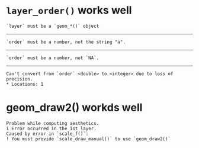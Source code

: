 # `layer_order()` works well

    `layer` must be a `geom_*()` object

---

    `order` must be a number, not the string "a".

---

    `order` must be a number, not `NA`.

---

    Can't convert from `order` <double> to <integer> due to loss of precision.
    * Locations: 1

# geom_draw2() workds well

    Problem while computing aesthetics.
    i Error occurred in the 1st layer.
    Caused by error in `scale_f()`:
    ! You must provide `scale_draw_manual()` to use `geom_draw2()`

